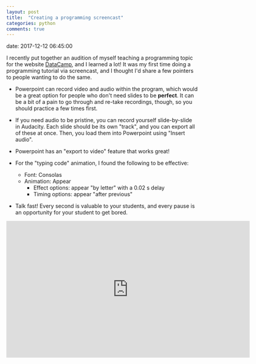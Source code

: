 ```yaml
---
layout: post
title:  "Creating a programming screencast"
categories: python
comments: true
---
```

date:   2017-12-12 06:45:00



I recently put together an audition of myself teaching a programming topic for the website [DataCamp](https://www.datacamp.com/), and I learned a lot! It was my first time doing a programming tutorial via screencast, and I thought I'd share a few pointers to people wanting to do the same.

- Powerpoint can record video and audio within the program, which would be a great option for people who don't need slides to be **perfect**. It can be a bit of a pain to go through and re-take recordings, though, so you should practice a few times first.

- If you need audio to be pristine, you can record yourself slide-by-slide in Audacity. Each slide should be its own "track", and you can export all of these at once. Then, you load them into Powerpoint using "Insert audio". 

- Powerpoint has an "export to video" feature that works great! 

- For the "typing code" animation, I found the following to be effective:
	- Font: Consolas
	- Animation: Appear
		- Effect options: appear "by letter" with a 0.02 s delay
		- Timing options: appear "after previous"

- Talk fast! Every second is valuable to your students, and every pause is an opportunity for your student to get bored. 


<iframe width="640" height="360" src="https://www.youtube.com/embed/5jQVQE6yfio" frameborder="0" gesture="media" allow="encrypted-media" allowfullscreen></iframe>
